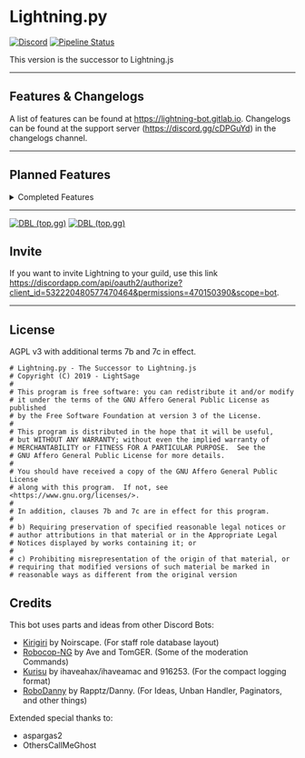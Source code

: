# Lightning.py
[![Discord](https://img.shields.io/discord/527887739178188830.svg)](https://discord.gg/cDPGuYd)
[![Pipeline Status](https://img.shields.io/gitlab/pipeline/LightSage/Lightning?label=Pipeline&logo=GitLab)](https://gitlab.com/LightSage/Lightning/pipelines/latest)

This version is the successor to Lightning.js

---

## Features & Changelogs

A list of features can be found at https://lightning-bot.gitlab.io. Changelogs can be found at the support server (https://discord.gg/cDPGuYd) in the changelogs channel.

---
## Planned Features

<details>
<summary>Completed Features</summary>
<p>

- [x] Message Logging 
- [x] Logging: Invite Watching (soon to be rewritten)
- [x] Member Count
- [x] Announcement Maker
- [x] Moderation: Mute
- [x] Moderation: Restrictions
- [x] Moderation: Ban ID/Hackban
- [x] Moderation: Silent Kick
- [x] Moderation: Reapply Restrictions on Member Join
- [x] Admin: Fetch the guild's userlog.json file (Obsolete since v2)
- [x] Status Switching
- [x] Support Server: Special commands that help moderate the support server
- [x] Bot Owner: Blacklist Guilds and Users
- [x] Bot Owner: Search blacklist with an ID
- [x] Lightning's Timer System: Reminders/Timers
- [x] Moderation: Time Ban (relies on Lightning's Timer System)
- [x] Lightning's Timer System: Allow reminder author to delete their own reminders
- [x] Lightning's Timer System: Management Cog (PCA/PCM)
- [x] Lightning's Timer System: 6 Hour Data Backup (Now Unused since v2)
- [x] Moderation: Time Mute (relies on Lightning's Timer System)
- [x] Better Help Command

</p>
</details>

---
[![DBL (top.gg)](https://top.gg/api/widget/status/532220480577470464.svg)](https://top.gg/bot/532220480577470464)
[![DBL (top.gg)](https://top.gg/api/widget/owner/532220480577470464.svg)](https://top.gg/bot/532220480577470464)
## Invite

If you want to invite Lightning to your guild, use this link https://discordapp.com/api/oauth2/authorize?client_id=532220480577470464&permissions=470150390&scope=bot.

---
## License
AGPL v3 with additional terms 7b and 7c in effect.
```
# Lightning.py - The Successor to Lightning.js
# Copyright (C) 2019 - LightSage
#
# This program is free software: you can redistribute it and/or modify
# it under the terms of the GNU Affero General Public License as published
# by the Free Software Foundation at version 3 of the License.
#
# This program is distributed in the hope that it will be useful,
# but WITHOUT ANY WARRANTY; without even the implied warranty of
# MERCHANTABILITY or FITNESS FOR A PARTICULAR PURPOSE.  See the
# GNU Affero General Public License for more details.
#
# You should have received a copy of the GNU Affero General Public License
# along with this program.  If not, see <https://www.gnu.org/licenses/>.
#
# In addition, clauses 7b and 7c are in effect for this program.
#
# b) Requiring preservation of specified reasonable legal notices or
# author attributions in that material or in the Appropriate Legal
# Notices displayed by works containing it; or
#
# c) Prohibiting misrepresentation of the origin of that material, or
# requiring that modified versions of such material be marked in
# reasonable ways as different from the original version
```
## Credits 

This bot uses parts and ideas from other Discord Bots:

- [Kirigiri](https://git.catgirlsin.space/noirscape/kirigiri) by Noirscape. (For staff role database layout)
- [Robocop-NG](https://github.com/reswitched/robocop-ng) by Ave and TomGER. (Some of the moderation Commands)
- [Kurisu](https://github.com/nh-server/Kurisu) by ihaveahax/ihaveamac and 916253. (For the compact logging format)
- [RoboDanny](https://github.com/Rapptz/RoboDanny) by Rapptz/Danny. (For Ideas, Unban Handler, Paginators, and other things)


Extended special thanks to:

- aspargas2
- OthersCallMeGhost